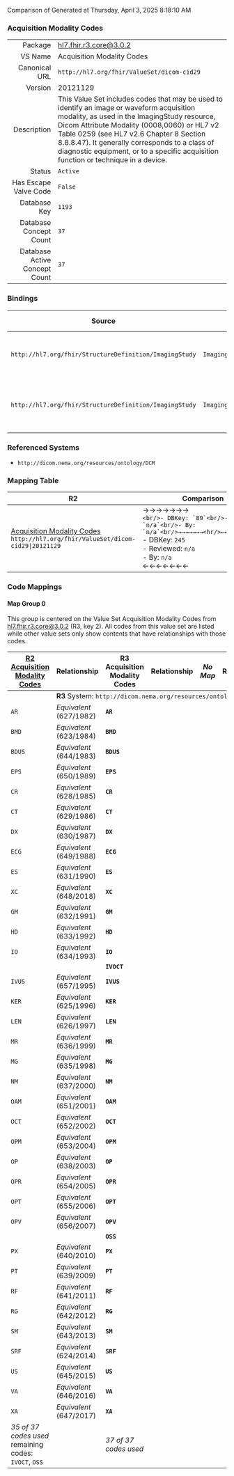 Comparison of 
Generated at Thursday, April 3, 2025 8:18:10 AM

### Acquisition Modality Codes

|      |     |
| ---: | --- |
| Package | hl7.fhir.r3.core@3.0.2 |
| VS Name | Acquisition Modality Codes |
| Canonical URL | `http://hl7.org/fhir/ValueSet/dicom-cid29` |
| Version | 20121129 |
| Description | This Value Set includes codes that may be used to identify an image or waveform acquisition modality, as used in the ImagingStudy resource, Dicom  Attribute Modality (0008,0060) or HL7 v2 Table 0259 (see HL7 v2.6 Chapter 8 Section 8.8.8.47). It generally corresponds to a class of diagnostic equipment, or to a specific acquisition function or technique in a device. |
| Status | `Active` |
| Has Escape Valve Code | `False` |
| Database Key | `1193` |
| Database Concept Count | `37` |
| Database Active Concept Count | `37` |
### Bindings

| Source | Element | Binding | Strength | Element Short |
| ------ | ------- | ------- | -------- | ------------- |
| `http://hl7.org/fhir/StructureDefinition/ImagingStudy` | `ImagingStudy.modalityList` | `http://hl7.org/fhir/ValueSet/dicom-cid29` | `Extensible` | All series modality if actual acquisition modalities |
| `http://hl7.org/fhir/StructureDefinition/ImagingStudy` | `ImagingStudy.series.modality` | `http://hl7.org/fhir/ValueSet/dicom-cid29` | `Extensible` | The modality of the instances in the series |

### Referenced Systems

* `http://dicom.nema.org/resources/ontology/DCM`
### Mapping Table

| R2 | Comparison | R3 | Comparison | R4 | Comparison | R4B | Comparison | R5
| --- | --- | --- | --- | --- | --- | --- | --- | ---
| [Acquisition Modality Codes](/docs/R2/ValueSets/AcquisitionModalityCodes.md)<br/> `http://hl7.org/fhir/ValueSet/dicom-cid29\|20121129` | →→→→→→→<br/>``<br/>- DBKey: `89`<br/>- Reviewed: `n/a`<br/>- By: `n/a`<br/>→→→→→→→<hr/>←←←←←←←<br/>``<br/>- DBKey: `245`<br/>- Reviewed: `n/a`<br/>- By: `n/a`<br/>←←←←←←←| [Acquisition Modality Codes](/docs/R3/ValueSets/AcquisitionModalityCodes.md)<br/> `http://hl7.org/fhir/ValueSet/dicom-cid29\|20121129` | <br/>*no map*<br/><hr/><br/>*no map*<br/>| | | | | | 
### Code Mappings


#### Map Group 0

This group is centered on the Value Set Acquisition Modality Codes from hl7.fhir.r3.core@3.0.2 (R3, key 2).
All codes from this value set are listed while other value sets only show contents that have relationships with those codes.

| [R2 Acquisition Modality Codes](/docs/R2/ValueSets/AcquisitionModalityCodes.md)| Relationship | R3 Acquisition Modality Codes| Relationship | *No Map* | Relationship | *No Map* | Relationship | *No Map* 
| --- | --- | --- | --- | --- | --- | --- | --- | ---
| <td colspan="8">**R3** System: `http://dicom.nema.org/resources/ontology/DCM`
| `AR`| _Equivalent_ <br/>(627/1982)| **`AR`**| | | | | | | 
| `BMD`| _Equivalent_ <br/>(623/1984)| **`BMD`**| | | | | | | 
| `BDUS`| _Equivalent_ <br/>(644/1983)| **`BDUS`**| | | | | | | 
| `EPS`| _Equivalent_ <br/>(650/1989)| **`EPS`**| | | | | | | 
| `CR`| _Equivalent_ <br/>(628/1985)| **`CR`**| | | | | | | 
| `CT`| _Equivalent_ <br/>(629/1986)| **`CT`**| | | | | | | 
| `DX`| _Equivalent_ <br/>(630/1987)| **`DX`**| | | | | | | 
| `ECG`| _Equivalent_ <br/>(649/1988)| **`ECG`**| | | | | | | 
| `ES`| _Equivalent_ <br/>(631/1990)| **`ES`**| | | | | | | 
| `XC`| _Equivalent_ <br/>(648/2018)| **`XC`**| | | | | | | 
| `GM`| _Equivalent_ <br/>(632/1991)| **`GM`**| | | | | | | 
| `HD`| _Equivalent_ <br/>(633/1992)| **`HD`**| | | | | | | 
| `IO`| _Equivalent_ <br/>(634/1993)| **`IO`**| | | | | | | 
| | | **`IVOCT`**| | | | | | | 
| `IVUS`| _Equivalent_ <br/>(657/1995)| **`IVUS`**| | | | | | | 
| `KER`| _Equivalent_ <br/>(625/1996)| **`KER`**| | | | | | | 
| `LEN`| _Equivalent_ <br/>(626/1997)| **`LEN`**| | | | | | | 
| `MR`| _Equivalent_ <br/>(636/1999)| **`MR`**| | | | | | | 
| `MG`| _Equivalent_ <br/>(635/1998)| **`MG`**| | | | | | | 
| `NM`| _Equivalent_ <br/>(637/2000)| **`NM`**| | | | | | | 
| `OAM`| _Equivalent_ <br/>(651/2001)| **`OAM`**| | | | | | | 
| `OCT`| _Equivalent_ <br/>(652/2002)| **`OCT`**| | | | | | | 
| `OPM`| _Equivalent_ <br/>(653/2004)| **`OPM`**| | | | | | | 
| `OP`| _Equivalent_ <br/>(638/2003)| **`OP`**| | | | | | | 
| `OPR`| _Equivalent_ <br/>(654/2005)| **`OPR`**| | | | | | | 
| `OPT`| _Equivalent_ <br/>(655/2006)| **`OPT`**| | | | | | | 
| `OPV`| _Equivalent_ <br/>(656/2007)| **`OPV`**| | | | | | | 
| | | **`OSS`**| | | | | | | 
| `PX`| _Equivalent_ <br/>(640/2010)| **`PX`**| | | | | | | 
| `PT`| _Equivalent_ <br/>(639/2009)| **`PT`**| | | | | | | 
| `RF`| _Equivalent_ <br/>(641/2011)| **`RF`**| | | | | | | 
| `RG`| _Equivalent_ <br/>(642/2012)| **`RG`**| | | | | | | 
| `SM`| _Equivalent_ <br/>(643/2013)| **`SM`**| | | | | | | 
| `SRF`| _Equivalent_ <br/>(624/2014)| **`SRF`**| | | | | | | 
| `US`| _Equivalent_ <br/>(645/2015)| **`US`**| | | | | | | 
| `VA`| _Equivalent_ <br/>(646/2016)| **`VA`**| | | | | | | 
| `XA`| _Equivalent_ <br/>(647/2017)| **`XA`**| | | | | | | 
| *35 of 37 codes used* <br/>remaining codes:<br/>`IVOCT`, `OSS`| | *37 of 37 codes used* | | | | | | 

